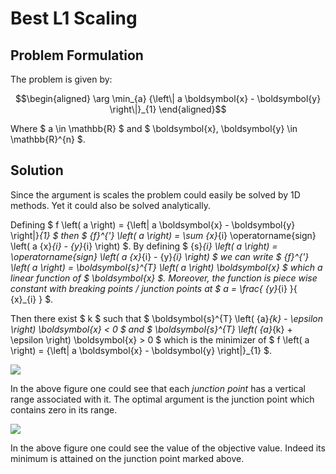 # Best L1 Scaling

## Problem Formulation

The problem is given by:

$$\begin{aligned}
\arg \min_{a} {\left\| a \boldsymbol{x} - \boldsymbol{y} \right\|}_{1}
\end{aligned}$$

Where $ a \in \mathbb{R} $ and $ \boldsymbol{x}, \boldsymbol{y} \in \mathbb{R}^{n} $.

## Solution

Since the argument is scales the problem could easily be solved by 1D methods. Yet it could also be solved analytically.

Defining $ f \left( a \right) = {\left\| a \boldsymbol{x} - \boldsymbol{y} \right\|}_{1} $ then $ {f}^{'} \left( a \right) = \sum {x}_{i} \operatorname{sign} \left( a {x}_{i} - {y}_{i} \right) $. By defining $ {s}_{i} \left( a \right) = \operatorname{sign} \left( a {x}_{i} - {y}_{i} \right) $ we can write $ {f}^{'} \left( a \right) = \boldsymbol{s}^{T} \left( a \right) \boldsymbol{x} $ which a linear function of $ \boldsymbol{x} $. Moreover, the function is piece wise constant with *breaking points* / *junction points* at $ a = \frac{ {y}_{i} }{ {x}_{i} } $.

Then there exist $ k $ such that $ \boldsymbol{s}^{T} \left( {a}_{k} - \epsilon \right) \boldsymbol{x} < 0 $ and $ \boldsymbol{s}^{T} \left( {a}_{k} + \epsilon \right) \boldsymbol{x} > 0 $ which is the minimizer of $ f \left( a \right) = {\left\| a \boldsymbol{x} - \boldsymbol{y} \right\|}_{1} $.

![](./Figure0001.png)

In the above figure one could see that each *junction point* has a vertical range associated with it. The optimal argument is the junction point which contains zero in its range.

![](./Figure0002.png)

In the above figure one could see the value of the objective value. Indeed its minimum is attained on the junction point marked above.